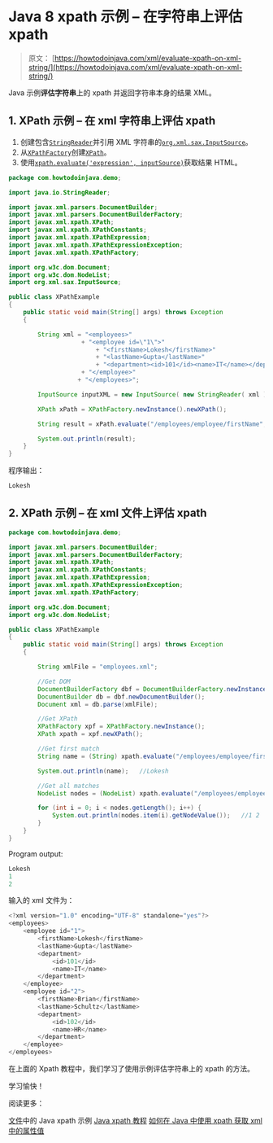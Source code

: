# Java 8 xpath 示例 – 在字符串上评估 xpath

> 原文： [https://howtodoinjava.com/xml/evaluate-xpath-on-xml-string/](https://howtodoinjava.com/xml/evaluate-xpath-on-xml-string/)

Java 示例**评估字符串**上的 xpath 并返回字符串本身的结果 XML。

## 1\. XPath 示例 – 在 xml 字符串上评估 xpath

1.  创建包含[`StringReader`](https://docs.oracle.com/javase/8/docs/api/java/io/StringReader.html)并引用 XML 字符串的[`org.xml.sax.InputSource`](https://docs.oracle.com/javase/7/docs/api/org/xml/sax/InputSource.html)。
2.  从[`XPathFactory`](https://docs.oracle.com/javase/8/docs/api/javax/xml/xpath/XPathFactory.html)创建[`XPath`](https://docs.oracle.com/javase/8/docs/api/javax/xml/xpath/XPath.html)。
3.  使用[`xpath.evaluate('expression', inputSource)`](https://docs.oracle.com/javase/8/docs/api/javax/xml/xpath/XPath.html#evaluate-java.lang.String-org.xml.sax.InputSource-)获取结果 HTML。

```java
package com.howtodoinjava.demo;

import java.io.StringReader;

import javax.xml.parsers.DocumentBuilder;
import javax.xml.parsers.DocumentBuilderFactory;
import javax.xml.xpath.XPath;
import javax.xml.xpath.XPathConstants;
import javax.xml.xpath.XPathExpression;
import javax.xml.xpath.XPathExpressionException;
import javax.xml.xpath.XPathFactory;

import org.w3c.dom.Document;
import org.w3c.dom.NodeList;
import org.xml.sax.InputSource;

public class XPathExample 
{
	public static void main(String[] args) throws Exception 
	{

		String xml = "<employees>"
					+ "<employee id=\"1\">"
						+ "<firstName>Lokesh</firstName>"
						+ "<lastName>Gupta</lastName>"
						+ "<department><id>101</id><name>IT</name></department>"
					+ "</employee>"
				   + "</employees>";

		InputSource inputXML = new InputSource( new StringReader( xml ) );

        XPath xPath = XPathFactory.newInstance().newXPath();

        String result = xPath.evaluate("/employees/employee/firstName", inputXML);

        System.out.println(result);
    }
}    

```

程序输出：

```java
Lokesh

```

## 2\. XPath 示例 – 在 xml 文件上评估 xpath

```java
package com.howtodoinjava.demo;

import javax.xml.parsers.DocumentBuilder;
import javax.xml.parsers.DocumentBuilderFactory;
import javax.xml.xpath.XPath;
import javax.xml.xpath.XPathConstants;
import javax.xml.xpath.XPathExpression;
import javax.xml.xpath.XPathExpressionException;
import javax.xml.xpath.XPathFactory;

import org.w3c.dom.Document;
import org.w3c.dom.NodeList;

public class XPathExample 
{
	public static void main(String[] args) throws Exception 
	{

		String xmlFile = "employees.xml";

		//Get DOM
		DocumentBuilderFactory dbf = DocumentBuilderFactory.newInstance();
        DocumentBuilder db = dbf.newDocumentBuilder();
        Document xml = db.parse(xmlFile);

        //Get XPath 
        XPathFactory xpf = XPathFactory.newInstance();
        XPath xpath = xpf.newXPath();

        //Get first match
        String name = (String) xpath.evaluate("/employees/employee/firstName", xml, XPathConstants.STRING);

        System.out.println(name);	//Lokesh

        //Get all matches
        NodeList nodes = (NodeList) xpath.evaluate("/employees/employee/@id", xml, XPathConstants.NODESET);

        for (int i = 0; i < nodes.getLength(); i++) {
        	System.out.println(nodes.item(i).getNodeValue());	//1 2
        }
    }
}    

```

Program output:

```java
Lokesh
1
2

```

输入的 xml 文件为：

```java
<?xml version="1.0" encoding="UTF-8" standalone="yes"?>
<employees>
    <employee id="1">
        <firstName>Lokesh</firstName>
        <lastName>Gupta</lastName>
        <department>
            <id>101</id>
            <name>IT</name>
        </department>
    </employee>
    <employee id="2">
        <firstName>Brian</firstName>
        <lastName>Schultz</lastName>
        <department>
            <id>102</id>
            <name>HR</name>
        </department>
    </employee>
</employees>

```

在上面的 Xpath 教程中，我们学习了使用示例评估字符串上的 xpath 的方法。

学习愉快！

阅读更多：

[文件](https://howtodoinjava.com/xml/evaluate-xpath-on-dom/)中的 Java xpath 示例
[Java xpath 教程](https://howtodoinjava.com/xml/how-to-work-with-xpaths-in-java-with-examples/)
[如何在 Java 中使用 xpath 获取 xml 中的属性值](https://howtodoinjava.com/xml/xpath-attribute-evaluate/)